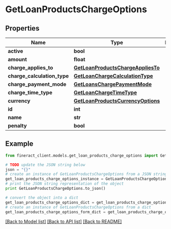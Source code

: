 # GetLoanProductsChargeOptions


## Properties

Name | Type | Description | Notes
------------ | ------------- | ------------- | -------------
**active** | **bool** |  | [optional] 
**amount** | **float** |  | [optional] 
**charge_applies_to** | [**GetLoanProductsChargeAppliesTo**](GetLoanProductsChargeAppliesTo.md) |  | [optional] 
**charge_calculation_type** | [**GetLoanChargeCalculationType**](GetLoanChargeCalculationType.md) |  | [optional] 
**charge_payment_mode** | [**GetLoansChargePaymentMode**](GetLoansChargePaymentMode.md) |  | [optional] 
**charge_time_type** | [**GetLoanChargeTimeType**](GetLoanChargeTimeType.md) |  | [optional] 
**currency** | [**GetLoanProductsCurrencyOptions**](GetLoanProductsCurrencyOptions.md) |  | [optional] 
**id** | **int** |  | [optional] 
**name** | **str** |  | [optional] 
**penalty** | **bool** |  | [optional] 

## Example

```python
from fineract_client.models.get_loan_products_charge_options import GetLoanProductsChargeOptions

# TODO update the JSON string below
json = "{}"
# create an instance of GetLoanProductsChargeOptions from a JSON string
get_loan_products_charge_options_instance = GetLoanProductsChargeOptions.from_json(json)
# print the JSON string representation of the object
print GetLoanProductsChargeOptions.to_json()

# convert the object into a dict
get_loan_products_charge_options_dict = get_loan_products_charge_options_instance.to_dict()
# create an instance of GetLoanProductsChargeOptions from a dict
get_loan_products_charge_options_form_dict = get_loan_products_charge_options.from_dict(get_loan_products_charge_options_dict)
```
[[Back to Model list]](../README.md#documentation-for-models) [[Back to API list]](../README.md#documentation-for-api-endpoints) [[Back to README]](../README.md)


